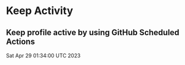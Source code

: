 # Keep Activity 
Keep profile active by using GitHub Scheduled Actions
--- 
Sat Apr 29 01:34:00 UTC 2023
